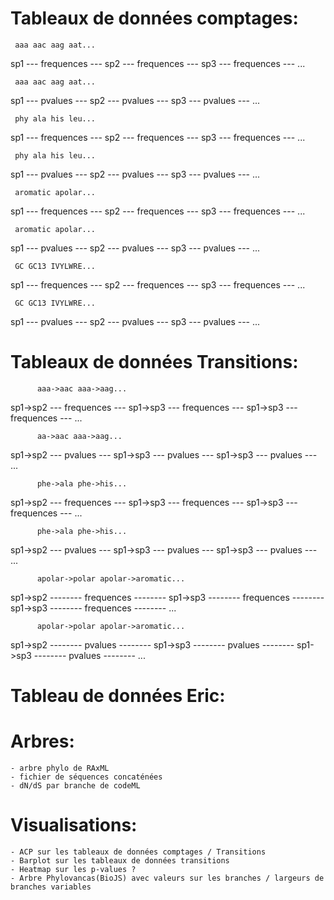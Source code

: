 Tableaux de données comptages:
==============================

     aaa aac aag aat...
sp1  --- frequences ---
sp2  --- frequences ---
sp3  --- frequences ---
...

     aaa aac aag aat...
sp1  ---  pvalues  ---
sp2  ---  pvalues  ---
sp3  ---  pvalues  ---
...

     phy ala his leu...
sp1  --- frequences ---
sp2  --- frequences ---
sp3  --- frequences ---
...

     phy ala his leu...
sp1  ---  pvalues  ---
sp2  ---  pvalues  ---
sp3  ---  pvalues  ---
...

     aromatic apolar...
sp1  --- frequences ---
sp2  --- frequences ---
sp3  --- frequences ---
...

     aromatic apolar...
sp1  ---  pvalues  ---
sp2  ---  pvalues  ---
sp3  ---  pvalues  ---
...

     GC GC13 IVYLWRE...
sp1  --- frequences ---
sp2  --- frequences ---
sp3  --- frequences ---
...

     GC GC13 IVYLWRE...
sp1  ---  pvalues  ---
sp2  ---  pvalues  ---
sp3  ---  pvalues  ---
...

Tableaux de données Transitions:
==============================

          aaa->aac aaa->aag...
sp1->sp2  --- frequences ---
sp1->sp3  --- frequences ---
sp1->sp3  --- frequences ---
...

          aa->aac aaa->aag...
sp1->sp2  ---  pvalues  ---
sp1->sp3  ---  pvalues  ---
sp1->sp3  ---  pvalues  ---
...

          phe->ala phe->his...
sp1->sp2  --- frequences ---
sp1->sp3  --- frequences ---
sp1->sp3  --- frequences ---
...

          phe->ala phe->his...
sp1->sp2  ---  pvalues  ---
sp1->sp3  ---  pvalues  ---
sp1->sp3  ---  pvalues  ---
...

          apolar->polar apolar->aromatic...
sp1->sp2  -------- frequences --------
sp1->sp3  -------- frequences --------
sp1->sp3  -------- frequences --------
...

          apolar->polar apolar->aromatic...
sp1->sp2  -------- pvalues --------
sp1->sp3  -------- pvalues --------
sp1->sp3  -------- pvalues --------
...

Tableau de données Eric:
========================

Arbres:
=======
    - arbre phylo de RAxML
    - fichier de séquences concaténées
    - dN/dS par branche de codeML

Visualisations:
===============
    - ACP sur les tableaux de données comptages / Transitions
    - Barplot sur les tableaux de données transitions
    - Heatmap sur les p-values ?
    - Arbre Phylovancas(BioJS) avec valeurs sur les branches / largeurs de branches variables
